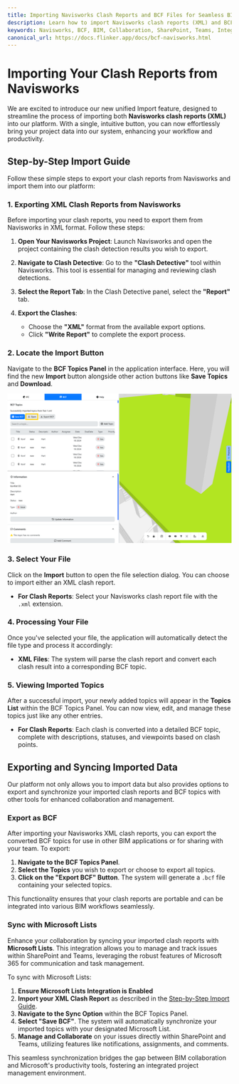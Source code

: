 ```yaml
---
title: Importing Navisworks Clash Reports and BCF Files for Seamless BIM Collaboration
description: Learn how to import Navisworks clash reports (XML) and BCF files into our platform for seamless BIM collaboration, issue tracking, and integration with SharePoint and Teams.
keywords: Navisworks, BCF, BIM, Collaboration, SharePoint, Teams, Integration, Clash Reports, XML Import
canonical_url: https://docs.flinker.app/docs/bcf-navisworks.html
---
```


# Importing Your Clash Reports from Navisworks

We are excited to introduce our new unified Import feature, designed to streamline the process of importing both **Navisworks clash reports (XML)** into our platform. With a single, intuitive button, you can now effortlessly bring your project data into our system, enhancing your workflow and productivity.

## Step-by-Step Import Guide

Follow these simple steps to export your clash reports from Navisworks and import them into our platform:

### 1. Exporting XML Clash Reports from Navisworks

Before importing your clash reports, you need to export them from Navisworks in XML format. Follow these steps:

1. **Open Your Navisworks Project**: Launch Navisworks and open the project containing the clash detection results you wish to export.

2. **Navigate to Clash Detective**: Go to the **"Clash Detective"** tool within Navisworks. This tool is essential for managing and reviewing clash detections.

3. **Select the Report Tab**: In the Clash Detective panel, select the **"Report"** tab.

4. **Export the Clashes**:
   - Choose the **"XML"** format from the available export options.
   - Click **"Write Report"** to complete the export process.

### 2. Locate the Import Button

Navigate to the **BCF Topics Panel** in the application interface. Here, you will find the new **Import** button alongside other action buttons like **Save Topics** and **Download**.

![BCF Topics Panel](/_media/viewer-import-navisworks-xml-clash-results-as-bcf.png)

### 3. Select Your File

Click on the **Import** button to open the file selection dialog. You can choose to import either an XML clash report.

- **For Clash Reports**: Select your Navisworks clash report file with the `.xml` extension.

### 4. Processing Your File

Once you've selected your file, the application will automatically detect the file type and process it accordingly:

- **XML Files**: The system will parse the clash report and convert each clash result into a corresponding BCF topic.

### 5. Viewing Imported Topics

After a successful import, your newly added topics will appear in the **Topics List** within the BCF Topics Panel. You can now view, edit, and manage these topics just like any other entries.

- **For Clash Reports**: Each clash is converted into a detailed BCF topic, complete with descriptions, statuses, and viewpoints based on clash points.

## Exporting and Syncing Imported Data

Our platform not only allows you to import data but also provides options to export and synchronize your imported clash reports and BCF topics with other tools for enhanced collaboration and management.

### Export as BCF

After importing your Navisworks XML clash reports, you can export the converted BCF topics for use in other BIM applications or for sharing with your team. To export:

1. **Navigate to the BCF Topics Panel**.
2. **Select the Topics** you wish to export or choose to export all topics.
3. **Click on the "Export BCF" Button**. The system will generate a `.bcf` file containing your selected topics.

This functionality ensures that your clash reports are portable and can be integrated into various BIM workflows seamlessly.

### Sync with Microsoft Lists

Enhance your collaboration by syncing your imported clash reports with **Microsoft Lists**. This integration allows you to manage and track issues within SharePoint and Teams, leveraging the robust features of Microsoft 365 for communication and task management.

To sync with Microsoft Lists:

1. **Ensure Microsoft Lists Integration is Enabled**
2. **Import your XML Clash Report** as described in the [Step-by-Step Import Guide](#step-by-step-import-guide).
3. **Navigate to the Sync Option** within the BCF Topics Panel.
4. **Select "Save BCF"**. The system will automatically synchronize your imported topics with your designated Microsoft List.
5. **Manage and Collaborate** on your issues directly within SharePoint and Teams, utilizing features like notifications, assignments, and comments.

This seamless synchronization bridges the gap between BIM collaboration and Microsoft's productivity tools, fostering an integrated project management environment.

